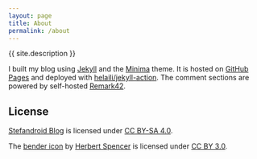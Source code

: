 ```yaml
---
layout: page
title: About
permalink: /about
---
```


{{ site.description }}

I built my blog using [Jekyll](https://github.com/jekyll/jekyll) and the [Minima](https://github.com/jekyll/minima)
theme. It is hosted on [GitHub Pages](https://pages.github.com) and deployed with
[helaili/jekyll-action](https://github.com/helaili/jekyll-action). The comment sections are powered by self-hosted
[Remark42](https://remark42.com).

## License

[Stefandroid Blog](https://blog.stefandroid.com) is licensed under
[CC BY-SA 4.0](http://creativecommons.org/licenses/by-sa/4.0/).

The [bender icon](https://thenounproject.com/term/system/333633) by [Herbert Spencer](https://thenounproject.com/hspencer)
is licensed under [CC BY 3.0](https://creativecommons.org/licenses/by/3.0/).
